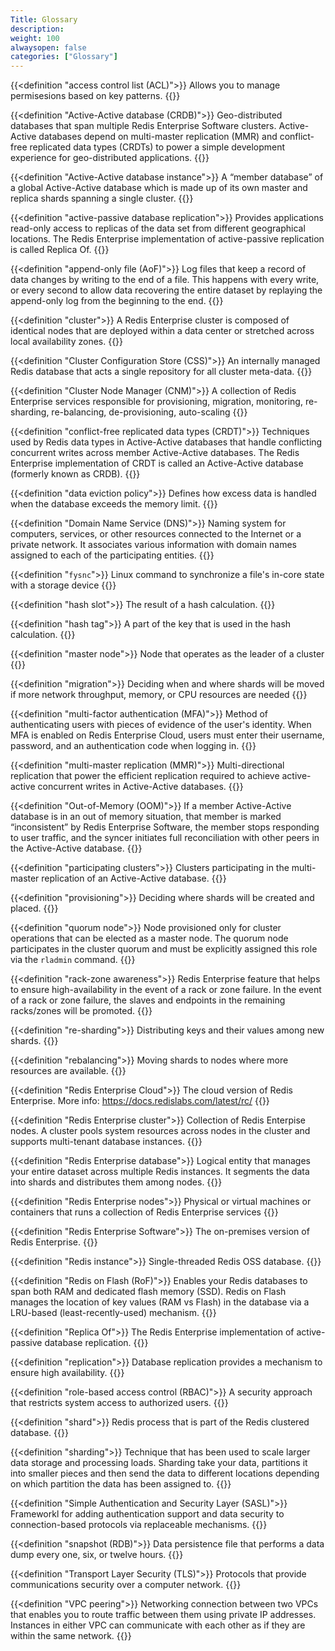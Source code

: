 ```yaml
---
Title: Glossary
description:
weight: 100
alwaysopen: false
categories: ["Glossary"]
---
```

<dl class="glossary">

{{<definition "access control list (ACL)">}}
Allows you to manage permisesions based on key patterns.
{{</definition>}}

{{<definition "Active-Active database (CRDB)">}}
Geo-distributed databases that span multiple Redis Enterprise Software clusters. Active-Active databases depend on multi-master replication (MMR) and conflict-free replicated data types (CRDTs) to power a simple development experience for geo-distributed applications. 
{{</definition>}}

{{<definition "Active-Active database instance">}}
A “member database” of a global Active-Active database which is made up of its own master and replica shards spanning a single cluster.
{{</definition>}}

{{<definition "active-passive database replication">}}
Provides applications read-only access to replicas of the data set from different geographical locations. The Redis Enterprise implementation of active-passive replication is called Replica Of.
{{</definition>}}

{{<definition "append-only file (AoF)">}}
Log files that keep a record of data changes by writing to the end of a file. This happens with every write, or every second to allow data recovering the entire
dataset by replaying the append-only log from the beginning to the end. 
{{</definition>}}

{{<definition "cluster">}}
A Redis Enterprise cluster is composed of identical nodes that are deployed within a data center or stretched across local availability zones.
{{</definition>}}

{{<definition "Cluster Configuration Store (CSS)">}}
An internally managed Redis database that acts a single repository for all cluster meta-data.
{{</definition>}}

{{<definition "Cluster Node Manager (CNM)">}}
A collection of Redis Enterprise services responsible for provisioning, migration, monitoring, re-sharding, re-balancing, de-provisioning, auto-scaling
{{</definition>}}

{{<definition "conflict-free replicated data types (CRDT)">}}
Techniques used by Redis data types in Active-Active databases that handle conflicting concurrent writes across member Active-Active databases. The Redis Enterprise implementation of CRDT is called an Active-Active database (formerly known as CRDB).
{{</definition>}}

{{<definition "data eviction policy">}}
Defines how excess data is handled when the database exceeds the memory limit.
{{</definition>}}

{{<definition "Domain Name Service (DNS)">}}
Naming system for computers, services, or other resources connected to the Internet or a private network. It associates various information with domain names assigned to each of the participating entities.
{{</definition>}}

{{<definition "`fysnc`">}}
Linux command to synchronize a file's in-core state with a storage device
{{</definition>}}

{{<definition "hash slot">}}
The result of a hash calculation.
{{</definition>}}

{{<definition "hash tag">}}
A part of the key that is used in the hash calculation.
{{</definition>}}

{{<definition "master node">}}
Node that operates as the leader of a cluster
{{</definition>}}

{{<definition "migration">}}
Deciding when and where shards will be moved if more network throughput, memory, or CPU resources are needed
{{</definition>}}

{{<definition "multi-factor authentication (MFA)">}}
Method of authenticating users with pieces of evidence of the user's identity. When MFA is enabled on Redis Enterprise Cloud, users must enter their username, password, and an authentication code when logging in.
{{</definition>}}

{{<definition "multi-master replication (MMR)">}}
Multi-directional replication that power the efficient replication required to achieve active-active concurrent writes in Active-Active databases.
{{</definition>}}

{{<definition "Out-of-Memory (OOM)">}}
If a member Active-Active database is in an out of memory situation, that member is marked “inconsistent” by Redis Enterprise Software, the member stops responding to user traffic, and the syncer initiates full reconciliation with other peers in the Active-Active database.
{{</definition>}}

{{<definition "participating clusters">}}
Clusters participating in the multi-master replication of an Active-Active database.
{{</definition>}}

{{<definition "provisioning">}}
Deciding where shards will be created and placed.
{{</definition>}}

{{<definition "quorum node">}}
Node provisioned only for cluster operations that can be elected as a master node. The quorum node participates in the cluster quorum and must be explicitly assigned this role via the `rladmin` command. 
{{</definition>}}

{{<definition "rack-zone awareness">}}
Redis Enterprise feature that helps to ensure high-availability in the event of a rack or zone failure. In the event of a rack or zone failure, the slaves and endpoints in the remaining racks/zones will be promoted.
{{</definition>}}

{{<definition "re-sharding">}}
Distributing keys and their values among new shards.
{{</definition>}}

{{<definition "rebalancing">}}
Moving shards to nodes where more resources are available.
{{</definition>}}

{{<definition "Redis Enterprise Cloud">}}
The cloud version of Redis Enterprise.
More info: <a href="https://docs.redislabs.com/latest/rc/">https://docs.redislabs.com/latest/rc/</a>
{{</definition>}}

{{<definition "Redis Enterprise cluster">}}
Collection of Redis Enterpise nodes. A cluster pools system resources across nodes in the cluster and supports multi-tenant database instances.
{{</definition>}}

{{<definition "Redis Enterprise database">}}
Logical entity that manages your entire dataset across multiple Redis instances. It segments the data into shards and distributes them among nodes.
{{</definition>}}

{{<definition "Redis Enterprise nodes">}}
Physical or virtual machines or containers that runs a collection of Redis Enterprise services
{{</definition>}}

{{<definition "Redis Enterprise Software">}}
The on-premises version of Redis Enterprise.
{{</definition>}}

{{<definition "Redis instance">}}
Single-threaded Redis OSS database.
{{</definition>}}

{{<definition "Redis on Flash (RoF)">}}
Enables your Redis databases to span both RAM and dedicated flash memory (SSD). Redis on Flash manages the location of key values (RAM vs Flash) in the database via a LRU-based (least-recently-used) mechanism. 
{{</definition>}}

{{<definition "Replica Of">}}
The Redis Enterprise implementation of active-passive database replication.
{{</definition>}}

{{<definition "replication">}}
Database replication provides a mechanism to ensure high availability. 
{{</definition>}}

{{<definition "role-based access control (RBAC)">}}
A security approach that restricts system access to authorized users.
{{</definition>}}

{{<definition "shard">}}
Redis process that is part of the Redis clustered database.
{{</definition>}}

{{<definition "sharding">}}
Technique that has been used to scale larger data storage and processing loads. Sharding take your data, partitions it into smaller pieces and then send the data to different locations depending on which partition the data has been assigned to.
{{</definition>}}

{{<definition "Simple Authentication and Security Layer (SASL)">}}
Frameworkl for adding authentication support and data security to connection-based protocols via replaceable mechanisms.
{{</definition>}}

{{<definition "snapshot (RDB)">}}
Data persistence file that performs a data dump every one, six, or twelve hours.
{{</definition>}}

{{<definition "Transport Layer Security (TLS)">}}
Protocols that provide communications security over a computer network.
{{</definition>}}

{{<definition "VPC peering">}}
Networking connection between two VPCs that enables you to route traffic between them using private IP addresses. Instances in either VPC can communicate with each other as if they are within the same network.
{{</definition>}}


</dl>